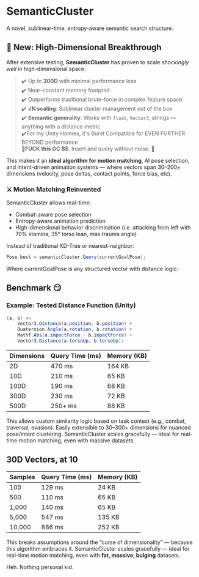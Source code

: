 
# SemanticCluster

A novel, sublinear-time, entropy-aware semantic search structure.
## 🚨 New: High-Dimensional Breakthrough

After extensive testing, **SemanticCluster** has proven to scale *shockingly well* in high-dimensional space:

> ✔️ Up to **300D** with minimal performance loss  
> ✔️ Near-constant memory footprint  
> ✔️ Outperforms traditional brute-force in complex feature space  
> ✔️ **√N scaling**: Sublinear cluster management out of the box  
> ✔️ **Semantic generality**: Works with `float`, `Vector3`, strings — anything with a distance metric  
> ✔️For my Unity Homies, it's Burst Compatible for EVEN FURTHER BEYOND performance  
> 🖕**FUCK this GC BS**. Insert and query without noise. 🖕  

This makes it an **ideal algorithm for motion matching**, AI pose selection, and intent-driven animation systems — where vectors span 30–200+ dimensions (velocity, pose deltas, contact points, force bias, etc).

### ⚔️ Motion Matching Reinvented

SemanticCluster allows real-time:
- Combat-aware pose selection
- Entropy-aware animation prediction
- High-dimensional behavior discrimination (i.e. attacking from left with 70% stamina, 35° torso lean, max trauma angle)

Instead of traditional KD-Tree or nearest-neighbor:
```csharp
Pose best = semanticCluster.Query(currentGoalPose);
```
Where currentGoalPose is any structured vector with distance logic:

## Benchmark 😏
### Example: Tested Distance Function (Unity)

```csharp
(a, b) =>
    Vector3.Distance(a.position, b.position) +
    Quaternion.Angle(a.rotation, b.rotation) +
    Mathf.Abs(a.impactForce - b.impactForce) +
    Vector3.Distance(a.torsoUp, b.torsoUp);
 ```
 

| Dimensions | Query Time (ms) | Memory (KB) |
| ---------- | --------------- | ----------- |
| 2D         | 470 ms          | 164 KB      |
| 10D        | 210 ms          | 65 KB       |
| 100D       | 190 ms          | 68 KB       |
| 300D       | 230 ms          | 72 KB       |
| 500D       | 250+ ms         | 88 KB       |

This allows custom similarity logic based on task context (e.g., combat, traversal, evasion).
Easily extensible to 30–300+ dimensions for nuanced pose/intent clustering.
SemanticCluster scales gracefully — ideal for real-time motion matching, even with massive datasets.

## 30D Vectors, at 10
| Samples | Query Time (ms) | Memory (KB) |
| ------- | --------------- | ----------- |
| 100     | 129 ms          | 24 KB       |
| 500     | 110 ms          | 65 KB       |
| 1,000   | 140 ms          | 65 KB       |
| 5,000   | 547 ms          | 135 KB      |
| 10,000  | 886 ms          | 252 KB      |

This breaks assumptions around the “curse of dimensionality” — because this algorithm embraces it.
SemanticCluster scales gracefully — ideal for real-time motion matching, even with **fat, massive, bulging** datasets.

Heh. Nothing personal kid.

